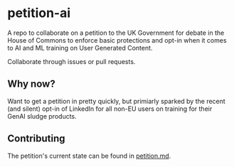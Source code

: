# petition-ai
A repo to collaborate on a petition to the UK Government for debate in the House of Commons to enforce basic protections and opt-in when it comes to AI and ML training on User Generated Content.

Collaborate through issues or pull requests.

## Why now?

Want to get a petition in pretty quickly, but primiarly sparked by the recent (and silent) opt-in of LinkedIn for all non-EU users on training for their GenAI sludge products.

## Contributing

The petition's current state can be found in [petition.md](./petition.md).
